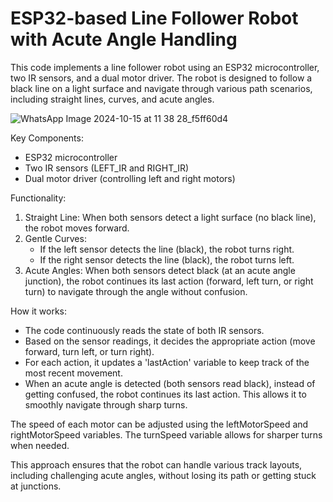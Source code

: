 # ESP32-based Line Follower Robot with Acute Angle Handling

This code implements a line follower robot using an ESP32 microcontroller, two IR sensors,
and a dual motor driver. The robot is designed to follow a black line on a light surface
and navigate through various path scenarios, including straight lines, curves, and acute angles.

![WhatsApp Image 2024-10-15 at 11 38 28_f5ff60d4](https://github.com/user-attachments/assets/cc5849b1-6194-4cd4-b542-c64c15c74510)

Key Components:
- ESP32 microcontroller
- Two IR sensors (LEFT_IR and RIGHT_IR)
- Dual motor driver (controlling left and right motors)

Functionality:
1. Straight Line: When both sensors detect a light surface (no black line), the robot moves forward.
2. Gentle Curves: 
   - If the left sensor detects the line (black), the robot turns right.
   - If the right sensor detects the line (black), the robot turns left.
3. Acute Angles: When both sensors detect black (at an acute angle junction), the robot continues
   its last action (forward, left turn, or right turn) to navigate through the angle without confusion.

How it works:
- The code continuously reads the state of both IR sensors.
- Based on the sensor readings, it decides the appropriate action (move forward, turn left, or turn right).
- For each action, it updates a 'lastAction' variable to keep track of the most recent movement.
- When an acute angle is detected (both sensors read black), instead of getting confused,
  the robot continues its last action. This allows it to smoothly navigate through sharp turns.

The speed of each motor can be adjusted using the leftMotorSpeed and rightMotorSpeed variables.
The turnSpeed variable allows for sharper turns when needed.

This approach ensures that the robot can handle various track layouts, including challenging
acute angles, without losing its path or getting stuck at junctions.
